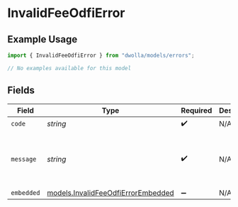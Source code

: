 # InvalidFeeOdfiError

## Example Usage

```typescript
import { InvalidFeeOdfiError } from "dwolla/models/errors";

// No examples available for this model
```

## Fields

| Field                                                                             | Type                                                                              | Required                                                                          | Description                                                                       | Example                                                                           |
| --------------------------------------------------------------------------------- | --------------------------------------------------------------------------------- | --------------------------------------------------------------------------------- | --------------------------------------------------------------------------------- | --------------------------------------------------------------------------------- |
| `code`                                                                            | *string*                                                                          | :heavy_check_mark:                                                                | N/A                                                                               | ValidationError                                                                   |
| `message`                                                                         | *string*                                                                          | :heavy_check_mark:                                                                | N/A                                                                               | Validation error(s) present. See embedded errors list for more details.           |
| `embedded`                                                                        | [models.InvalidFeeOdfiErrorEmbedded](../../models/invalidfeeodfierrorembedded.md) | :heavy_minus_sign:                                                                | N/A                                                                               |                                                                                   |
